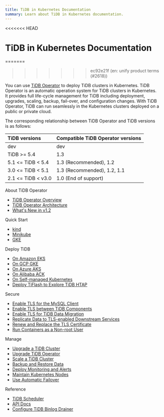 ```yaml
---
title: TiDB in Kubernetes Documentation
summary: Learn about TiDB in Kubernetes documentation.
---
```


<<<<<<< HEAD
# TiDB in Kubernetes Documentation
=======
<LearningPathContainer platform="tidb-operator" title="TiDB on Kubernetes Documentation" subTitle="Using TiDB Operator provided by PingCAP, you can run and maintain TiDB seamlessly on the Kubernetes clusters deployed on a public cloud or in a self-managed environment.">
>>>>>>> ec92e21f (en: unify product terms (#2618))

You can use [TiDB Operator](https://github.com/pingcap/tidb-operator) to deploy TiDB clusters in Kubernetes. TiDB Operator is an automatic operation system for TiDB clusters in Kubernetes. It provides full life-cycle management for TiDB including deployment, upgrades, scaling, backup, fail-over, and configuration changes. With TiDB Operator, TiDB can run seamlessly in the Kubernetes clusters deployed on a public or private cloud.

The corresponding relationship between TiDB Operator and TiDB versions is as follows:

| TiDB versions | Compatible TiDB Operator versions |
|:---|:---|
| dev               | dev                 |
| TiDB >= 5.4       | 1.3                 |
| 5.1 <= TiDB < 5.4 | 1.3 (Recommended), 1.2      |
| 3.0 <= TiDB < 5.1 | 1.3 (Recommended), 1.2, 1.1 |
| 2.1 <= TiDB < v3.0| 1.0 (End of support)       |

<NavColumns>
<NavColumn>
<ColumnTitle>About TiDB Operator</ColumnTitle>

- [TiDB Operator Overview](tidb-operator-overview.md)
- [TiDB Operator Architecture](architecture.md)
- [What's New in v1.2](whats-new-in-v1.2.md)

</NavColumn>

<NavColumn>
<ColumnTitle>Quick Start</ColumnTitle>

- [kind](get-started.md#method-1-create-a-kubernetes-cluster-using-kind)
- [Minikube](get-started.md#method-2-create-a-kubernetes-cluster-using-minikube)
- [GKE](deploy-tidb-from-kubernetes-gke.md)

</NavColumn>

<NavColumn>
<ColumnTitle>Deploy TiDB</ColumnTitle>

- [On Amazon EKS](deploy-on-aws-eks.md)
- [On GCP GKE](deploy-on-gcp-gke.md)
- [On Azure AKS](deploy-on-azure-aks.md)
- [On Alibaba ACK](deploy-on-alibaba-cloud.md)
- [On Self-managed Kubernetes](deploy-on-general-kubernetes.md)
- [Deploy TiFlash to Explore TiDB HTAP](deploy-tiflash.md)

</NavColumn>

<NavColumn>
<ColumnTitle>Secure</ColumnTitle>

- [Enable TLS for the MySQL Client](enable-tls-for-mysql-client.md)
- [Enable TLS between TiDB Components](enable-tls-between-components.md)
- [Enable TLS for TiDB Data Migration](enable-tls-for-dm.md)
- [Replicate Data to TLS-enabled Downstream Services](enable-tls-for-ticdc-sink.md)
- [Renew and Replace the TLS Certificate](renew-tls-certificate.md)
- [Run Containers as a Non-root User](containers-run-as-non-root-user.md)

</NavColumn>

<NavColumn>
<ColumnTitle>Manage</ColumnTitle>

- [Upgrade a TiDB Cluster](upgrade-a-tidb-cluster.md)
- [Upgrade TiDB Operator](upgrade-tidb-operator.md)
- [Scale a TiDB Cluster](scale-a-tidb-cluster.md)
- [Backup and Restore Data](backup-restore-overview.md)
- [Deploy Monitoring and Alerts](monitor-a-tidb-cluster.md)
- [Maintain Kubernetes Nodes](maintain-a-kubernetes-node.md)
- [Use Automatic Failover](use-auto-failover.md)

</NavColumn>

<NavColumn>
<ColumnTitle>Reference</ColumnTitle>

- [TiDB Scheduler](tidb-scheduler.md)
- [API Docs](https://github.com/pingcap/tidb-operator/blob/master/docs/api-references/docs.md)
- [Configure TiDB Binlog Drainer](configure-tidb-binlog-drainer.md)

</NavColumn>

</NavColumns>
